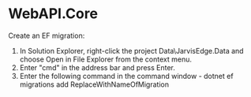 # WebAPI.Core

Create an EF migration:

1. In Solution Explorer, right-click the project Data\JarvisEdge.Data and choose Open in File Explorer from the context menu.
2. Enter "cmd" in the address bar and press Enter.
3. Enter the following command in the command window - dotnet ef migrations add ReplaceWithNameOfMigration
